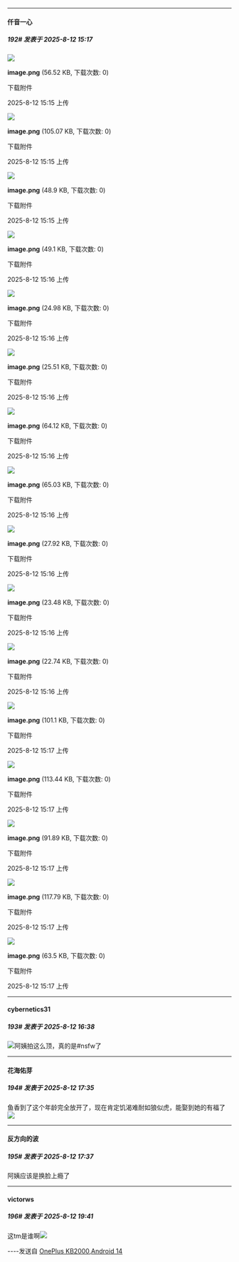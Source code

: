 ﻿
*****

####  仟音一心  
##### 192#       发表于 2025-8-12 15:17

<img src="https://img.stage1st.com/forum/202508/12/151545smqbs6cll4lbllq7.png" referrerpolicy="no-referrer">

<strong>image.png</strong> (56.52 KB, 下载次数: 0)

下载附件

2025-8-12 15:15 上传

<img src="https://img.stage1st.com/forum/202508/12/151552bh1zhvrnbzilv5pz.png" referrerpolicy="no-referrer">

<strong>image.png</strong> (105.07 KB, 下载次数: 0)

下载附件

2025-8-12 15:15 上传

<img src="https://img.stage1st.com/forum/202508/12/151557qkaotptomrlaar0g.png" referrerpolicy="no-referrer">

<strong>image.png</strong> (48.9 KB, 下载次数: 0)

下载附件

2025-8-12 15:15 上传

<img src="https://img.stage1st.com/forum/202508/12/151603ezusavvj9ivg2uht.png" referrerpolicy="no-referrer">

<strong>image.png</strong> (49.1 KB, 下载次数: 0)

下载附件

2025-8-12 15:16 上传

<img src="https://img.stage1st.com/forum/202508/12/151638wjij95xfmn7mdmz4.png" referrerpolicy="no-referrer">

<strong>image.png</strong> (24.98 KB, 下载次数: 0)

下载附件

2025-8-12 15:16 上传

<img src="https://img.stage1st.com/forum/202508/12/151650s6ibx7tety5yb5yi.png" referrerpolicy="no-referrer">

<strong>image.png</strong> (25.51 KB, 下载次数: 0)

下载附件

2025-8-12 15:16 上传

<img src="https://img.stage1st.com/forum/202508/12/151609d82dj8nwt27t773l.png" referrerpolicy="no-referrer">

<strong>image.png</strong> (64.12 KB, 下载次数: 0)

下载附件

2025-8-12 15:16 上传

<img src="https://img.stage1st.com/forum/202508/12/151628scgdwaw4ng3png3z.png" referrerpolicy="no-referrer">

<strong>image.png</strong> (65.03 KB, 下载次数: 0)

下载附件

2025-8-12 15:16 上传

<img src="https://img.stage1st.com/forum/202508/12/151633kfl2pny6y46l8qpl.png" referrerpolicy="no-referrer">

<strong>image.png</strong> (27.92 KB, 下载次数: 0)

下载附件

2025-8-12 15:16 上传

<img src="https://img.stage1st.com/forum/202508/12/151644rojt9oqokxporxxo.png" referrerpolicy="no-referrer">

<strong>image.png</strong> (23.48 KB, 下载次数: 0)

下载附件

2025-8-12 15:16 上传

<img src="https://img.stage1st.com/forum/202508/12/151659ftd3dkkp9u9v6bmp.png" referrerpolicy="no-referrer">

<strong>image.png</strong> (22.74 KB, 下载次数: 0)

下载附件

2025-8-12 15:16 上传

<img src="https://img.stage1st.com/forum/202508/12/151707ot0r7f0x31ccctca.png" referrerpolicy="no-referrer">

<strong>image.png</strong> (101.1 KB, 下载次数: 0)

下载附件

2025-8-12 15:17 上传

<img src="https://img.stage1st.com/forum/202508/12/151735gtt124k1gsstmt1t.png" referrerpolicy="no-referrer">

<strong>image.png</strong> (113.44 KB, 下载次数: 0)

下载附件

2025-8-12 15:17 上传

<img src="https://img.stage1st.com/forum/202508/12/151728aewxx8w1xdwaql81.png" referrerpolicy="no-referrer">

<strong>image.png</strong> (91.89 KB, 下载次数: 0)

下载附件

2025-8-12 15:17 上传

<img src="https://img.stage1st.com/forum/202508/12/151722mucq00hg0ucuu0a7.png" referrerpolicy="no-referrer">

<strong>image.png</strong> (117.79 KB, 下载次数: 0)

下载附件

2025-8-12 15:17 上传

<img src="https://img.stage1st.com/forum/202508/12/151712q070vfldydmvgrcb.png" referrerpolicy="no-referrer">

<strong>image.png</strong> (63.5 KB, 下载次数: 0)

下载附件

2025-8-12 15:17 上传


*****

####  cybernetics31  
##### 193#       发表于 2025-8-12 16:38

<img src="https://static.stage1st.com/image/smiley/face2017/022.png" referrerpolicy="no-referrer">阿姨拍这么顶，真的是#nsfw了


*****

####  花海佑芽  
##### 194#       发表于 2025-8-12 17:35

鱼香到了这个年龄完全放开了，现在肯定饥渴难耐如狼似虎，能娶到她的有福了<img src="https://static.stage1st.com/image/smiley/face2017/053.png" referrerpolicy="no-referrer">


*****

####  反方向的波  
##### 195#       发表于 2025-8-12 17:37

阿姨应该是换脸上瘾了


*****

####  victorws  
##### 196#       发表于 2025-8-12 19:41

这tm是谁啊<img src="https://static.stage1st.com/image/smiley/face2017/108.png" referrerpolicy="no-referrer">

----发送自 [OnePlus KB2000,Android 14](http://stage1.5j4m.com/?1.47)

